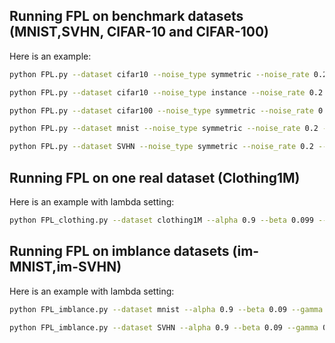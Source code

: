 

## Running FPL on benchmark datasets (MNIST,SVHN, CIFAR-10 and CIFAR-100)
Here is an example: 

```bash
python FPL.py --dataset cifar10 --noise_type symmetric --noise_rate 0.2 --alpha 0.9 --beta 0.09 --gamma 0.01
```

```bash
python FPL.py --dataset cifar10 --noise_type instance --noise_rate 0.2 --alpha 0.9 --beta 0.099 --gamma 0.001
```

```bash
python FPL.py --dataset cifar100 --noise_type symmetric --noise_rate 0.2 --alpha 0.9 --beta 0.099 --gamma 0.001
```

```bash
python FPL.py --dataset mnist --noise_type symmetric --noise_rate 0.2 --alpha 0.9 --beta 0.09 --gamma 0.01
```

```bash
python FPL.py --dataset SVHN --noise_type symmetric --noise_rate 0.2 --alpha 0.9 --beta 0.099 --gamma 0.001
```

## Running FPL on one real dataset (Clothing1M)
Here is an example with lambda setting: 

```bash
python FPL_clothing.py --dataset clothing1M --alpha 0.9 --beta 0.099 --gamma 0.001
```

## Running FPL on imblance datasets (im-MNIST,im-SVHN)
Here is an example with lambda setting: 

```bash
python FPL_imblance.py --dataset mnist --alpha 0.9 --beta 0.09 --gamma 0.01
```

```bash
python FPL_imblance.py --dataset SVHN --alpha 0.9 --beta 0.09 --gamma 0.01
```


